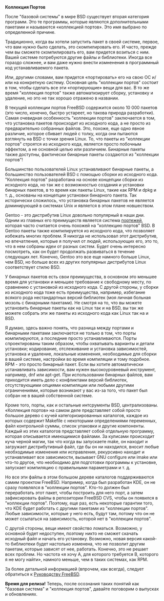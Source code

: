 **Коллекция Портов**

После "базовой системы" в мире BSD существует вторая категория программ. Это те программы, которые являются дополнительными пакетами и называются «коллекцией портов». Это имя выбрано по определенной причине.

Традиционно, когда вы хотели запустить пакет в своей системе, первое, что вам нужно было сделать, это скомпилировать его. И часто, прежде чем вы сможете скомпилировать его, вам придется возиться с ним. Вашей системе потребуются другие файлы и библиотеки. Иногда все гораздо сложнее, и вам даже нужно внести измненения в программный код устанавливаемого пакета.

Или, другими словами, вам придется «портировать» его на свою ОС и/или на конкретную систему. Основная цель "коллекции портов" состоит в том, чтобы сделать все эти «портирующие» вещи для вас. В то же время "коллекция портов" также автоматизирует сборку, установку и удаление, но это не так хорошо отражено в названии.

В текущей коллекции портов FreeBSD содержится около 10 000 пакетов (это число, конечно, быстро устареет, но такова природа разработки). Самая очевидная особенность "коллекции портов" заключается в том, что установка пакетов происходит из исходного кода, а не просто из предварительно собранных файлов. Это, похоже, еще одно явное различие, которое сбивает людей с толку, когда они пытаются взглянуть на BSD с точки зрения Linux. То, что пакеты из "коллекции портов" строятся из исходного кода, является просто побочным эффектом, а не основной целью или различием. Бинарные пакеты также доступны, фактически бинарные пакеты создаются из "коллекции портов"!

Большинство пользователей Linux устанавливают бинарные пакеты, а большинство пользователей BSD с помощью сборки из исходного кода. "Коллекция портов" разработана на основе концепции сборки из исходного кода, но так же с возможностью создания и установки бинарных пакетов, в то время как пакеты Linux, такие как RPM и dpkg и т. д., основаны на концепции установки бинарного пакета. Так исторически сложилось, что установка бинарных пакетов не является доминирующей в системах Unix и является в этом плане новшеством.

Gentoo - это дистрибутив Linux довольно популярный в наши дни. Одним из главных его преимуществ является система [портежей](https://wiki.gentoo.org/wiki/Portage), которая часто считается очень похожей на "коллекцию портов" BSD. В Gentoo пакеты также компилируется из исходного кода, что позволяет избежать многих проблем. Я никогда не использовал этот дистрибутив, но впечатления, которые я получил от людей, использующих его, это то, что в нем собраны идеи от разных систем. Будет очень интересно посмотреть, как он будет продолжать развиваться в течение следующих лет. Конечно, Gentoo это все еще намного больше Linux, чем BSD, но больше всех из других популярных дистрибутов Linux соответствует стилю BSD.

У бинарных пакетов есть свои преимущества, в основном это меньшее время для установки и меньшее требование к свободному  месту, по сравнению с установкой из исходного кода. С другой стороны, у сборки из исходного кода тоже есть преимущества, например, избегание всякого рода нестандартных версий библиотек (моя личная больная мозоль с бинарными пакетами). Не смотря на то, что вы можете установить бинарные пакеты как на Linux так и на BSD, вы так же можете собрать эти же пакеты из исходного кода как Linux так на и BSD.

Я думаю, здесь важно понять, что разница между портами и бинарными пакетами заключается не только в том, что порты компилируются, а последние просто устанавливаются. Порты спроектированы таким образом, чтобы охватывать варианты и детали установки; кодирование, отслеживание и установка зависимостей, установка и удаление, локальные изменения, необходимые для сборки в вашей системе, настройки во время компиляции и тому подобное. RPM - это просто бинарный пакет. Если вы хотите автоматически устанавливать зависимости, вам нужен высокоуровневый инструмент, например, dnf или apt-get. При использовании бинарных файлов, вам приходится иметь дело с конфликтами версий библиотек, отсутствующими опциями компиляции или любыми другими ограничениями, которые возникают у вас из-за того, что пакет был собран не в вашей собственной системе.

Кроме того, порты, как и остальные интсрументы BSD, централизованы. «Коллекция портов» на самом деле представляет собой просто большое дерево с кучей категоризированных каталогов, каждое из которых содержит Makefile с некоторыми определениями переменных, файл контрольной суммы, список упаковки и другие компоненты. Каждый из этих каталогов представляет собой отдельную программу, которая описывается имеющимися файлами. За кулисами происходит куча черной магии, так что когда вы запускаете make, он находит и загружает дистрибутивный файл, где бы он ни находился, вносит любые необходимые изменения или исправления, рекурсивно находит и устанавливает все зависимости, вызывает GNU configure или imake или что-то другое, что необходимо для подготовки программы к установке, запускает компиляцию с правильными параметрами и т. д.

Но все эти файлы в этом большом дереве каталогов поддерживаются самим проектом FreeBSD. Например, когда был разработан KDE, он не сразу появлялся в "коллекции портов". Кто-то должен был переработать этот пакет, чтобы построить для него порт, а затем зафиксировать файлы в репозитории FreeBSD CVS, чтобы он появился в "коллекции портов". Поэтому, еще раз, есть некоторые гарантии того, что KDE  будет работать с другими пакетами из "коллекции портов". Любые зависимости, которые у него есть, будут там, потому что он не может ссылаться на зависимость, которой нет в "коллекции портов".

С другой стороны, вещи имеют свойство ломаться. Возможно, у основной будет недоступен, поэтому никто не сможет скачать исходный файл и начать его установку. Возможно, новая версия какой-то библиотеки будет настолько изменена, что не позволит другим пакетам, которые зависят от нее, работать. Конечно, это не решает всех проблем. Но частота «я хочу A, для которого требуется B, которого я не могу найти», намного меньше, чем в таких системах, как RPM.

За более детальной информацией (впрочем, как всегда), следует обратиться к [Руководству FreeBSD](https://www.freebsd.org/doc/ru/books/handbook/ports.html).

**Время для релиза!**
Теперь, после осознания таких понятий как "базовая система" и "коллекция портов", давайте поговорим о выпусках и обновлениях.

